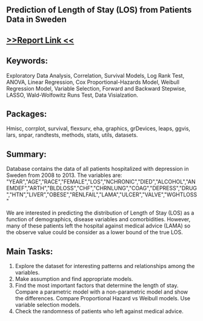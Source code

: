 <html>
<body>
<h2>Prediction of Length of Stay (LOS) from Patients Data in Sweden</h2>
<h2><a href="https://www.dropbox.com/s/8xp9aj4kydhgcmi/Report.pdf?dl=0">>>Report Link <<</a></h2>

<h2>Keywords:</h2>
<p>Exploratory Data Analysis, Correlation, Survival Models, Log Rank Test, ANOVA, Linear Regression, Cox Proportional-Hazards Model, Weibull Regression Model, Variable Selection, Forward and Backward Stepwise, LASSO, Wald-Wolfowitz Runs Test, Data Visialzation.</p>

<h2>Packages:</h2>
<p>Hmisc, corrplot, survival, flexsurv, eha, graphics, grDevices, leaps, ggvis, lars, snpar, randtests, methods, stats, utils, datasets.</p>

<h2>Summary:</h2>
<p>Database contains the data of all patients hospitalized with depression in Sweden from 2008 to 2013. The variables are:
"YEAR","AGE","RACE","FEMALE","LOS","NCHRONIC","DIED","ALCOHOL","ANEMDEF","ARTH","BLDLOSS","CHF","CHRNLUNG","COAG","DEPRESS","DRUG","HTN","LIVER","OBESE","RENLFAIL","LAMA","ULCER","VALVE","WGHTLOSS"

We are interested in predicting the distribution of Length of Stay (LOS) as a function of demographics, disease variables and comorbidities. However, many of these patients left the hospital against medical advice (LAMA) so the observe value could be consider as a lower bound of the true LOS.</p>

<h2>Main Tasks:</h2>
<p><ol>
<li> Explore the dataset for interesting patterns and relationships among the variables.</li>
<li> Make assumption and find appropriate models.</li>
<li> Find the most important factors that determine the length of stay. Compare a parametric model with a non-parametric model and show the differences. Compare Proportional Hazard vs Weibull models. Use variable selection models.</li>
<li> Check the randomness of patients who left against medical advice.</li></ol></p>
</body>
</html>
